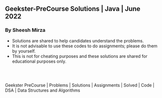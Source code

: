 ## Geekster-PreCourse Solutions | Java | June 2022
### By Sheesh Mirza
- Solutions are shared to help candidates understand the problems.
- It is not advisable to use these codes to do assignments; please do them by yourself.
- This is not for cheating purposes and these solutions are shared for educational purposes only.

<br><br>

Geekster PreCourse | Problems | Solutions | Assignments | Solved | Code | DSA | Data Structures and Algorithms